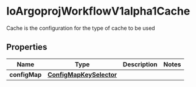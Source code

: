 

# IoArgoprojWorkflowV1alpha1Cache

Cache is the configuration for the type of cache to be used

## Properties

Name | Type | Description | Notes
------------ | ------------- | ------------- | -------------
**configMap** | [**ConfigMapKeySelector**](ConfigMapKeySelector.md) |  | 



